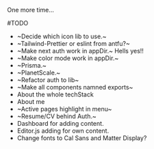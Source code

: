 One more time...

#TODO

- ~Decide which icon lib to use.~
- ~Tailwind-Prettier or eslint from antfu?~
- ~Make next auth work in appDir.~ Hells yes!!
- ~Make color mode work in appDir.~
- ~Prisma.~
- ~PlanetScale.~
- ~Refactor auth to lib~
- ~Make all components namned exports~
- About the whole techStack
- About me
- ~Active pages highlight in menu~
- ~Resume/CV behind Auth.~
- Dashboard for adding content.
- Editor.js adding for own content.
- Change fonts to Cal Sans and Matter Display?

